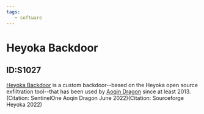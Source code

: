 ```yaml
---
tags:
   - software
---
```

# Heyoka Backdoor
## ID:S1027
[Heyoka Backdoor](software/S1027) is a custom backdoor--based on the Heyoka open source exfiltration tool--that  has been used by [Aoqin Dragon](groups/G1007) since at least 2013.(Citation: SentinelOne Aoqin Dragon June 2022)(Citation: Sourceforge Heyoka 2022) 
